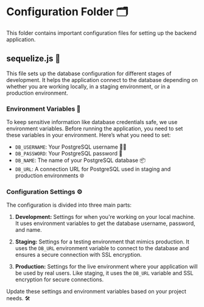# Configuration Folder 🗂️

This folder contains important configuration files for setting up the backend application.

## sequelize.js 🔧

This file sets up the database configuration for different stages of development. It helps the application connect to the database depending on whether you are working locally, in a staging environment, or in a production environment.

### Environment Variables 🌱

To keep sensitive information like database credentials safe, we use environment variables. Before running the application, you need to set these variables in your environment. Here’s what you need to set:

- `DB_USERNAME`: Your PostgreSQL username 🧑‍💻
- `DB_PASSWORD`: Your PostgreSQL password 🔑
- `DB_NAME`: The name of your PostgreSQL database 📦
- `DB_URL`: A connection URL for PostgreSQL used in staging and production environments 🌐

### Configuration Settings ⚙️

The configuration is divided into three main parts:

1. **Development:** Settings for when you're working on your local machine. It uses environment variables to get the database username, password, and name.

2. **Staging:** Settings for a testing environment that mimics production. It uses the `DB_URL` environment variable to connect to the database and ensures a secure connection with SSL encryption.

3. **Production:** Settings for the live environment where your application will be used by real users. Like staging, it uses the `DB_URL` variable and SSL encryption for secure connections.

Update these settings and environment variables based on your project needs. 🛠️
